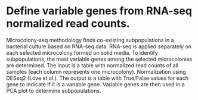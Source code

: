 # Define variable genes from RNA-seq normalized read counts.
Microcolony-seq methodology finds co-existing subpopulations in a bacterial culture based on RNA-seq data. RNA-seq is applied separately on each selected microcolony formed on solid media.
To identify subpopulations, the most variable genes among the selected microcolonies are determined.
The input is a table with normalized read counts of all samples (each column represents one microcolony). Normalization using DESeq2 (Love et al.).
The output is a table with True/False values for each gene to indicate if it is a variable gene.
Variable genes are then used in a PCA plot to determine subpopulations.
